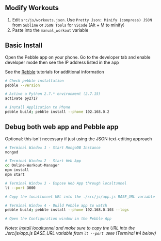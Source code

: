 ## Modify Workouts

1. Edit `src/js/workouts.json`. Use `Pretty Json: Minify (compress) JSON` from `Sublime` or `JSON Tools` for `VSCode` (Alt + M to minify)
1. Paste into the `manual_workout` variable

## Basic Install

Open the Pebble app on your phone. Go to the developer tab and enable developer mode then see the IP address listed in the app

See the [Rebble](https://developer.rebble.io/developer.pebble.com/tutorials/index.html) tutorials for additional information

```sh
# Check pebble installation
pebble --version

# Active a Python 2.7.* environment (2.7.15)
activate py2717

# Install Application to Phone
pebble build; pebble install --phone 192.168.0.2
```

## Debug both web app and Pebble app

Optional: this isn't necessary if just using the JSON text-editing approach

```sh
# Terminal Window 1 - Start MongoDB Instance
mongod

# Terminal Window 2 - Start Web App
cd Online-Workout-Manager
npm install
npm start

# Terminal Window 3 - Expose Web App through localtunnel
lt --port 3000

# Copy the localtunnel URL into the ./src/js/app.js BASE_URL variable

# Terminal Window 4 - Build Pebble app to watch
pebble build; pebble install --phone 192.168.0.103 --logs

# Open the Configuration window in the Pebble App
```

*Notes: [Install localtunnel](https://github.com/localtunnel/localtunnel#installation) and make sure to copy the URL into the ./src/js/app.js BASE_URL variable from `lt --port 3000` (Terminal #4 below)*
